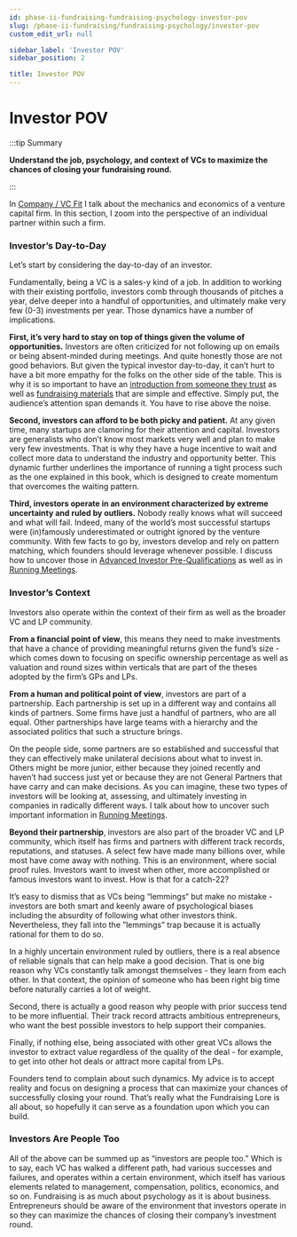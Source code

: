 ```yaml
---
id: phase-ii-fundraising-fundraising-psychology-investor-pov
slug: /phase-ii-fundraising/fundraising-psychology/investor-pov
custom_edit_url: null

sidebar_label: 'Investor POV'
sidebar_position: 2

title: Investor POV
---
```


# Investor POV

:::tip Summary

**Understand the job, psychology, and context of VCs to maximize the chances of closing your fundraising round.**

:::

In [Company / VC Fit](/deciding-to-fundraise/company-vc-fit) I talk about the mechanics and economics of a venture capital firm. In this section, I zoom into the perspective of an individual partner within such a firm. 

### Investor’s Day-to-Day

Let’s start by considering the day-to-day of an investor.

Fundamentally, being a VC is a sales-y kind of a job. In addition to working with their existing portfolio, investors comb through thousands of pitches a year, delve deeper into a handful of opportunities, and ultimately make very few (0-3) investments per year. Those dynamics have a number of implications.

**First, it’s very hard to stay on top of things given the volume of opportunities.** Investors are often criticized for not following up on emails or being absent-minded during meetings. And quite honestly those are not good behaviors. But given the typical investor day-to-day, it can’t hurt to have a bit more empathy for the folks on the other side of the table. This is why it is so important to have an [introduction from someone they trust](/phase-i-preparation/network-with-vc-backed-entrepreneurs) as well as [fundraising materials](/phase-i-preparation/draft-effective-fundraising-materials) that are simple and effective. Simply put, the audience’s attention span demands it. You have to rise above the noise.

**Second, investors can afford to be both picky and patient.** At any given time, many startups are clamoring for their attention and capital. Investors are generalists who don’t know most markets very well and plan to make very few investments. That is why they have a huge incentive to wait and collect more data to understand the industry and opportunity better. This dynamic further underlines the importance of running a tight process such as the one explained in this book, which is designed to create momentum that overcomes the waiting pattern.

**Third, investors operate in an environment characterized by extreme uncertainty and ruled by outliers.** Nobody really knows what will succeed and what will fail. Indeed, many of the world’s most successful startups were (in)famously underestimated or outright ignored by the venture community. With few facts to go by, investors develop and rely on pattern matching, which founders should leverage whenever possible. I discuss how to uncover those in [Advanced Investor Pre-Qualifications](/phase-i-preparation/build-pre-qualified-investor-list/advanced-investor-pre-qualifications) as well as in [Running Meetings](/phase-ii-fundraising/soon-but-not-yet/running-meetings).

### Investor’s Context

Investors also operate within the context of their firm as well as the broader VC and LP community.

**From a financial point of view**, this means they need to make investments that have a chance of providing meaningful returns given the fund’s size - which comes down to focusing on specific ownership percentage as well as valuation and round sizes within verticals that are part of the theses adopted by the firm’s GPs and LPs.

**From a human and political point of view**, investors are part of a partnership. Each partnership is set up in a different way and contains all kinds of partners. Some firms have just a handful of partners, who are all equal. Other partnerships have large teams with a hierarchy and the associated politics that such a structure brings.

On the people side, some partners are so established and successful that they can effectively make unilateral decisions about what to invest in. Others might be more junior, either because they joined recently and haven’t had success just yet or because they are not General Partners that have carry and can make decisions. As you can imagine, these two types of investors will be looking at, assessing, and ultimately investing in companies in radically different ways. I talk about how to uncover such important information in [Running Meetings](/phase-ii-fundraising/soon-but-not-yet/running-meetings).

**Beyond their partnership**, investors are also part of the broader VC and LP community, which itself has firms and partners with different track records, reputations, and statuses. A select few have made many billions over, while most have come away with nothing. This is an environment, where social proof rules. Investors want to invest when other, more accomplished or famous investors want to invest. How is that for a catch-22?

It’s easy to dismiss that as VCs being “lemmings“ but make no mistake - investors are both smart and keenly aware of psychological biases including the absurdity of following what other investors think. Nevertheless, they fall into the ”lemmings” trap because it is actually rational for them to do so.

In a highly uncertain environment ruled by outliers, there is a real absence of reliable signals that can help make a good decision. That is one big reason why VCs constantly talk amongst themselves - they learn from each other. In that context, the opinion of someone who has been right big time before naturally carries a lot of weight.

Second, there is actually a good reason why people with prior success tend to be more influential. Their track record attracts ambitious entrepreneurs, who want the best possible investors to help support their companies.

Finally, if nothing else, being associated with other great VCs allows the investor to extract value regardless of the quality of the deal - for example, to get into other hot deals or attract more capital from LPs.

Founders tend to complain about such dynamics. My advice is to accept reality and focus on designing a process that can maximize your chances of successfully closing your round. That’s really what the Fundraising Lore is all about, so hopefully it can serve as a foundation upon which you can build.

### Investors Are People Too

All of the above can be summed up as “investors are people too.” Which is to say, each VC has walked a different path, had various successes and failures, and operates within a certain environment, which itself has various elements related to management, compensation, politics, economics, and so on. Fundraising is as much about psychology as it is about business. Entrepreneurs should be aware of the environment that investors operate in so they can maximize the chances of closing their company’s investment round.